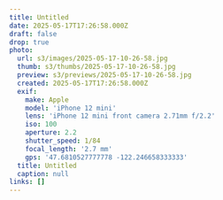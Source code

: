 ```yaml
---
title: Untitled
date: 2025-05-17T17:26:58.000Z
draft: false
drop: true
photo:
  url: s3/images/2025-05-17-10-26-58.jpg
  thumb: s3/thumbs/2025-05-17-10-26-58.jpg
  preview: s3/previews/2025-05-17-10-26-58.jpg
  created: 2025-05-17T17:26:58.000Z
  exif:
    make: Apple
    model: 'iPhone 12 mini'
    lens: 'iPhone 12 mini front camera 2.71mm f/2.2'
    iso: 100
    aperture: 2.2
    shutter_speed: 1/84
    focal_length: '2.7 mm'
    gps: '47.6810527777778 -122.246658333333'
  title: Untitled
  caption: null
links: []
---
```


